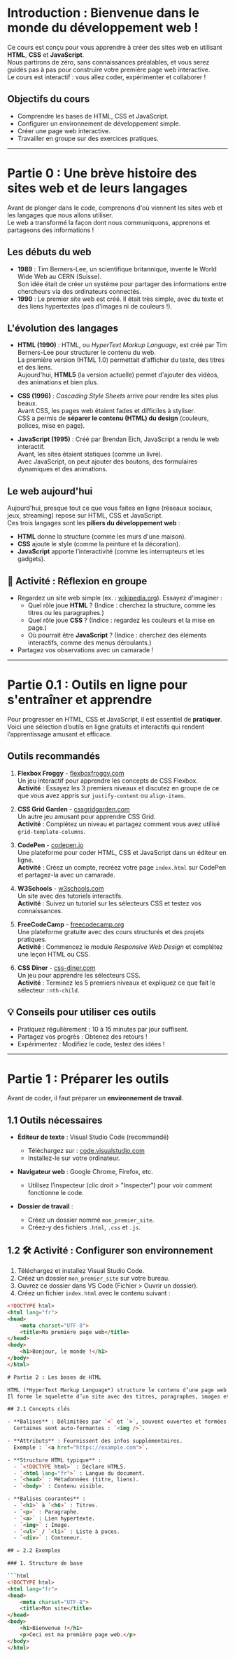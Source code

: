# Introduction : Bienvenue dans le monde du développement web !

Ce cours est conçu pour vous apprendre à créer des sites web en utilisant **HTML**, **CSS** et **JavaScript**.  
Nous partirons de zéro, sans connaissances préalables, et vous serez guidés pas à pas pour construire votre première page web interactive.  
Le cours est interactif : vous allez coder, expérimenter et collaborer !

## Objectifs du cours

- Comprendre les bases de HTML, CSS et JavaScript.  
- Configurer un environnement de développement simple.  
- Créer une page web interactive.  
- Travailler en groupe sur des exercices pratiques.  

---

# Partie 0 : Une brève histoire des sites web et de leurs langages

Avant de plonger dans le code, comprenons d'où viennent les sites web et les langages que nous allons utiliser.  
Le web a transformé la façon dont nous communiquons, apprenons et partageons des informations !

## Les débuts du web

- **1989** : Tim Berners-Lee, un scientifique britannique, invente le World Wide Web au CERN (Suisse).  
  Son idée était de créer un système pour partager des informations entre chercheurs via des ordinateurs connectés.  
- **1990** : Le premier site web est créé. Il était très simple, avec du texte et des liens hypertextes (pas d'images ni de couleurs !).  

## L'évolution des langages

- **HTML (1990)** : HTML, ou *HyperText Markup Language*, est créé par Tim Berners-Lee pour structurer le contenu du web.  
  La première version (HTML 1.0) permettait d'afficher du texte, des titres et des liens.  
  Aujourd'hui, **HTML5** (la version actuelle) permet d'ajouter des vidéos, des animations et bien plus.  

- **CSS (1996)** : *Cascading Style Sheets* arrive pour rendre les sites plus beaux.  
  Avant CSS, les pages web étaient fades et difficiles à styliser.  
  CSS a permis de **séparer le contenu (HTML) du design** (couleurs, polices, mise en page).  

- **JavaScript (1995)** : Créé par Brendan Eich, JavaScript a rendu le web interactif.  
  Avant, les sites étaient statiques (comme un livre).  
  Avec JavaScript, on peut ajouter des boutons, des formulaires dynamiques et des animations.  

## Le web aujourd'hui

Aujourd'hui, presque tout ce que vous faites en ligne (réseaux sociaux, jeux, streaming) repose sur HTML, CSS et JavaScript.  
Ces trois langages sont les **piliers du développement web** :

- **HTML** donne la structure (comme les murs d'une maison).  
- **CSS** ajoute le style (comme la peinture et la décoration).  
- **JavaScript** apporte l’interactivité (comme les interrupteurs et les gadgets).  

## 🎯 Activité : Réflexion en groupe

- Regardez un site web simple (ex. : [wikipedia.org](https://wikipedia.org)). Essayez d'imaginer :
  - Quel rôle joue **HTML** ? (Indice : cherchez la structure, comme les titres ou les paragraphes.)  
  - Quel rôle joue **CSS** ? (Indice : regardez les couleurs et la mise en page.)  
  - Où pourrait être **JavaScript** ? (Indice : cherchez des éléments interactifs, comme des menus déroulants.)  
- Partagez vos observations avec un camarade !

---

# Partie 0.1 : Outils en ligne pour s'entraîner et apprendre

Pour progresser en HTML, CSS et JavaScript, il est essentiel de **pratiquer**.  
Voici une sélection d’outils en ligne gratuits et interactifs qui rendent l’apprentissage amusant et efficace.

## Outils recommandés

1. **Flexbox Froggy** - [flexboxfroggy.com](https://flexboxfroggy.com)  
   Un jeu interactif pour apprendre les concepts de CSS Flexbox.  
   **Activité** : Essayez les 3 premiers niveaux et discutez en groupe de ce que vous avez appris sur `justify-content` ou `align-items`.

2. **CSS Grid Garden** - [cssgridgarden.com](https://cssgridgarden.com)  
   Un autre jeu amusant pour apprendre CSS Grid.  
   **Activité** : Complétez un niveau et partagez comment vous avez utilisé `grid-template-columns`.

3. **CodePen** - [codepen.io](https://codepen.io)  
   Une plateforme pour coder HTML, CSS et JavaScript dans un éditeur en ligne.  
   **Activité** : Créez un compte, recréez votre page `index.html` sur CodePen et partagez-la avec un camarade.

4. **W3Schools** - [w3schools.com](https://www.w3schools.com)  
   Un site avec des tutoriels interactifs.  
   **Activité** : Suivez un tutoriel sur les sélecteurs CSS et testez vos connaissances.

5. **FreeCodeCamp** - [freecodecamp.org](https://www.freecodecamp.org)  
   Une plateforme gratuite avec des cours structurés et des projets pratiques.  
   **Activité** : Commencez le module *Responsive Web Design* et complétez une leçon HTML ou CSS.

6. **CSS Diner** - [css-diner.com](https://css-diner.com)  
   Un jeu pour apprendre les sélecteurs CSS.  
   **Activité** : Terminez les 5 premiers niveaux et expliquez ce que fait le sélecteur `:nth-child`.

## 💡 Conseils pour utiliser ces outils

- Pratiquez régulièrement : 10 à 15 minutes par jour suffisent.  
- Partagez vos progrès : Obtenez des retours !  
- Expérimentez : Modifiez le code, testez des idées !

---

# Partie 1 : Préparer les outils

Avant de coder, il faut préparer un **environnement de travail**.

## 1.1 Outils nécessaires

- **Éditeur de texte** : Visual Studio Code (recommandé)  
  - Téléchargez sur : [code.visualstudio.com](https://code.visualstudio.com)  
  - Installez-le sur votre ordinateur.

- **Navigateur web** : Google Chrome, Firefox, etc.  
  - Utilisez l’inspecteur (clic droit > "Inspecter") pour voir comment fonctionne le code.

- **Dossier de travail** :  
  - Créez un dossier nommé `mon_premier_site`.  
  - Créez-y des fichiers `.html`, `.css` et `.js`.

## 1.2 🛠️ Activité : Configurer son environnement

1. Téléchargez et installez Visual Studio Code.  
2. Créez un dossier `mon_premier_site` sur votre bureau.  
3. Ouvrez ce dossier dans VS Code (Fichier > Ouvrir un dossier).  
4. Créez un fichier `index.html` avec le contenu suivant :

```html
<!DOCTYPE html>
<html lang="fr">
<head>
    <meta charset="UTF-8">
    <title>Ma première page web</title>
</head>
<body>
    <h1>Bonjour, le monde !</h1>
</body>
</html>

# Partie 2 : Les bases de HTML

HTML (*HyperText Markup Language*) structure le contenu d’une page web.  
Il forme le squelette d’un site avec des titres, paragraphes, images et liens.

## 2.1 Concepts clés

- **Balises** : Délimitées par `<` et `>`, souvent ouvertes et fermées (ex : `<p>` et `</p>`).  
  Certaines sont auto-fermantes : `<img />`.

- **Attributs** : Fournissent des infos supplémentaires.  
  Exemple : `<a href="https://example.com">`.

- **Structure HTML typique** :
  - `<!DOCTYPE html>` : Déclare HTML5.
  - `<html lang="fr">` : Langue du document.
  - `<head>` : Métadonnées (titre, liens).
  - `<body>` : Contenu visible.

- **Balises courantes** :
  - `<h1>` à `<h6>` : Titres.
  - `<p>` : Paragraphe.
  - `<a>` : Lien hypertexte.
  - `<img>` : Image.
  - `<ul>` / `<li>` : Liste à puces.
  - `<div>` : Conteneur.

## ✏️ 2.2 Exemples

### 1. Structure de base

```html
<!DOCTYPE html>
<html lang="fr">
<head>
    <meta charset="UTF-8">
    <title>Mon site</title>
</head>
<body>
    <h1>Bienvenue !</h1>
    <p>Ceci est ma première page web.</p>
</body>
</html>
